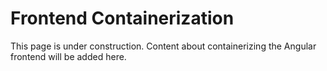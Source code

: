 # Frontend Containerization

This page is under construction. Content about containerizing the Angular frontend will be added here.
